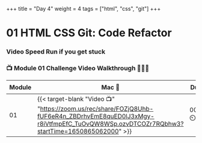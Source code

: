 +++
title = "Day 4"
weight = 4
tags = ["html", "css", "git"] 
+++

# 01 HTML CSS Git: Code Refactor

### Video Speed Run if you get stuck 
### 📺 Module 01 Challenge Video Walkthrough 🏃‍♀️🏃
| Module | Mac 🍎 | Duration    | Window 🖼️ | Duration |
| ------  | ------ | ----------- |---------  | --------- |
| 01  | {{< target-blank "Video 📺" "https://zoom.us/rec/share/FOZjQ8Uhb-fUF6eR4n_ZBDrhvEmE8quED0lJ3xMgy-r8iVtfmpEfC_TuOvQW8WSp.ozvDTCOZr7RQbhw3?startTime=1650865062000" >}}  |  00:31:19 ⏲️ |  {{< target-blank "Video 📺" "https://zoom.us/rec/share/FOZjQ8Uhb-fUF6eR4n_ZBDrhvEmE8quED0lJ3xMgy-r8iVtfmpEfC_TuOvQW8WSp.ozvDTCOZr7RQbhw3?startTime=1650865062000" >}}  |  00:31:19 ⏲️ |

